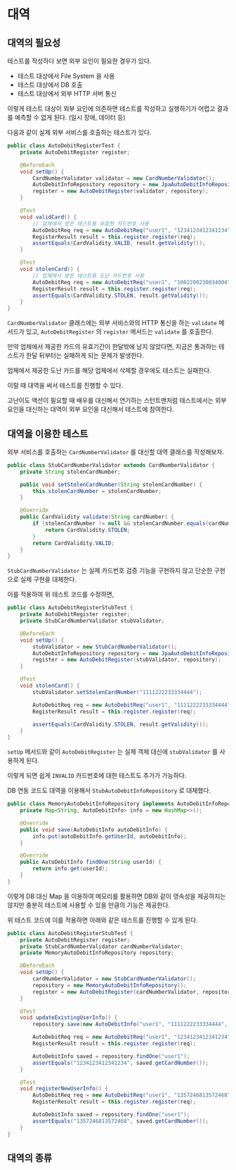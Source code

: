 # 대역

## 대역의 필요성

테스트를 작성하다 보면 외부 요인이 필요한 경우가 있다.

- 테스트 대상에서 File System 을 사용
- 테스트 대상에서 DB 호출
- 테스트 대상에서 외부 HTTP 서버 통신

이렇게 테스트 대상이 외부 요인에 의존하면 테스트를 작성하고 실행하기가 어렵고 결과를 예측할 수 없게 된다. (일시 장애, 데이터 등)

다음과 같이 실제 외부 서비스를 호출하는 테스트가 있다.

```java
public class AutoDebitRegisterTest {
    private AutoDebitRegister register;

    @BeforeEach
    void setUp() {
        CardNumberValidator validator = new CardNumberValidator();
        AutoDebitInfoRepository repository = new JpaAutoDebitInfoRepository();
        register = new AutoDebitRegister(validator, repository);
    }

    @Test
    void validCard() {
        // 업체에서 받은 테스트용 유효한 카드번호 사용
        AutoDebitReq req = new AutoDebitReq("user1", "1234123412341234");
        RegisterResult result = this.register.register(req);
        assertEquals(CardValidity.VALID, result.getValidity());
    }

    @Test
    void stolenCard() {
        // 업체에서 받은 테스트용 도난 카드번호 사용
        AutoDebitReq req = new AutoDebitReq("user1", "1002200230034004");
        RegisterResult result = this.register.register(req);
        assertEquals(CardValidity.STOLEN, result.getValidity());
    }
}
```

`CardNumberValidator` 클래스에는 외부 서비스와의 HTTP 통신을 하는 `validate` 메서드가 있고, `AutoDebitRegister` 의 `register` 메서드는 `validate` 를 호출한다.

만약 업체에서 제공한 카드의 유효기간이 한달밖에 남지 않았다면, 지금은 통과하는 테스트가 한달 뒤부터는 실패하게 되는 문제가 발생한다.

업체에서 제공한 도난 카드를 해당 업체에서 삭제할 경우에도 테스트는 실패한다.

이럴 때 대역을 써서 테스트를 진행할 수 있다.

고난이도 액션이 필요할 때 배우를 대신해서 연기하는 스턴트맨처럼 테스트에서는 외부 요인을 대신하는 대역이 외부 요인을 대신해서 테스트에 참여한다.

## 대역을 이용한 테스트

외부 서비스를 호출하는 `CardNumberValidator` 를 대신할 대역 클래스를 작성해보자.

```java
public class StubCardNumberValidator extends CardNumberValidator {
    private String stolenCardNumber;

    public void setStolenCardNumber(String stolenCardNumber) {
        this.stolenCardNumber = stolenCardNumber;
    }

    @Override
    public CardValidity validate(String cardNumber) {
        if (stolenCardNumber != null && stolenCardNumber.equals(cardNumber)) {
            return CardValidity.STOLEN;
        }
        return CardValidity.VALID;
    }
}
```

`StubCardNumberValidator` 는 실제 카드번호 검증 기능을 구현하지 않고 단순한 구현으로 실제 구현을 대체한다.

이를 적용하여 위 테스트 코드를 수정하면,

```java
public class AutoDebitRegisterStubTest {
    private AutoDebitRegister register;
    private StubCardNumberValidator stubValidator;

    @BeforeEach
    void setUp() {
        stubValidator = new StubCardNumberValidator();
        AutoDebitInfoRepository repository = new JpaAutoDebitInfoRepository();
        register = new AutoDebitRegister(stubValidator, repository);
    }

    @Test
    void stolenCard() {
        stubValidator.setStolenCardNumber("1111222233334444");

        AutoDebitReq req = new AutoDebitReq("user1", "1111222233334444");
        RegisterResult result = this.register.register(req);

        assertEquals(CardValidity.STOLEN, result.getValidity());
    }
}
```

`setUp` 메서드와 같이 `AutoDebitRegister` 는 실제 객체 대신에 `stubValidator` 를 사용하게 된다.

이렇게 되면 쉽게 `INVALID` 카드번호에 대한 테스트도 추가가 가능하다.

DB 연동 코드도 대역을 이용해서 `StubAutoDebitInfoRepository` 로 대체했다.

```java
public class MemoryAutoDebitInfoRepository implements AutoDebitInfoRepository {
    private Map<String, AutoDebitInfo> info = new HashMap<>();

    @Override
    public void save(AutoDebitInfo autoDebitInfo) {
        info.put(autoDebitInfo.getUserId, autoDebitInfo);
    }

    @Override
    public AutoDebitInfo findOne(String userId) {
        return info.get(userId);
    }
}
```

이렇게 DB 대신 Map 을 이용하여 메모리를 활용하면 DB와 같이 영속성을 제공하지는 않지만 충분히 테스트에 사용할 수 있을 만큼의 기능은 제공한다.

위 테스트 코드에 이를 적용하면 아래와 같은 테스트를 진행할 수 있게 된다.

```java
public class AutoDebitRegisterStubTest {
    private AutoDebitRegister register;
    private StubCardNumberValidator cardNumberValidator;
    private MemoryAutoDebitInfoRepository repository;

    @BeforeEach
    void setUp() {
        cardNumberValidator = new StubCardNumberValidator();
        repository = new MemoryAutoDebitInfoRepository();
        register = new AutoDebitRegister(cardNumberValidator, repository);
    }

    @Test
    void updateExistingUserInfo() {
        repository.save(new AutoDebitInfo("user1", "1111222233334444", LocalDateTime.now()));

        AutoDebitReq req = new AutoDebitReq("user1", "1234123412341234");
        RegisterResult result = this.register.register(req);

        AutoDebitInfo saved = repository.findOne("user1");
        assertEquals("1234123412341234", saved.getCardNumber());
    }

    @Test
    void registerNewUserInfo() {
        AutoDebitReq req = new AutoDebitReq("user1", "1357246813572468");
        RegisterResult result = this.register.register(req);

        AutoDebitInfo saved = repository.findOne("user1");
        assertEquals("1357246813572468", saved.getCardNumber());
    }
}
```

## 대역의 종류
